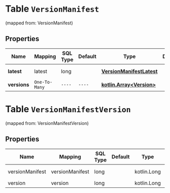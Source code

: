 
# Table `VersionManifest`
(mapped from: VersionManifest)

## Properties
Name | Mapping | SQL Type | Default | Type | Description | Notes
---- | ------- | -------- | ------- | ---- | ----------- | -----
**latest** | latest | long |  | [**VersionManifestLatest**](VersionManifestLatest.md) |  |  [optional] [foreignkey]
**versions** | `One-To-Many` | `----` | `----`  | [**kotlin.Array&lt;Version&gt;**](Version.md) |  |  [optional]



# **Table `VersionManifestVersion`**
(mapped from: VersionManifestVersion)

## Properties
Name | Mapping | SQL Type | Default | Type | Description | Notes
---- | ------- | -------- | ------- | ---- | ----------- | -----
versionManifest | versionManifest | long | | kotlin.Long | Primary Key | *one*
version | version | long | | kotlin.Long | Foreign Key | *many*



